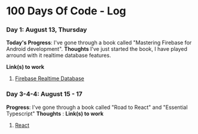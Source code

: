 # 100 Days Of Code - Log

### Day 1: August 13, Thursday

**Today's Progress**: I've gone through a book called "Mastering Firebase for Android development".
**Thoughts** I've just started the book, I have played arround with it realtime database features. 

**Link(s) to work**
1. [Firebase Realtime Database](https://github.com/benyam7/100-days-of-code/tree/day-1-firebase-realtime-database/)


### Day 3-4-4: August 15 - 17

**Progress**: I've gone through a book called "Road to React" and "Essential Typescript" 
**Thoughts** : 
**Link(s) to work**
1. [React](https://github.com/benyam7/100-days-of-code/tree/react-day-3-4-5)
